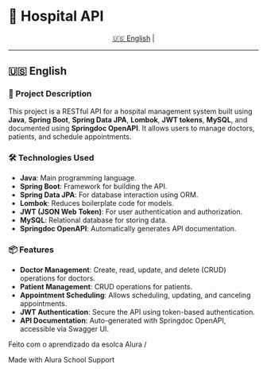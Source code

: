 # 🏥 Hospital API

<div align="center">
    <a href="#english">🇺🇸 English</a> |
   
</div>

---

## 🇺🇸 English

### 📄 Project Description
This project is a RESTful API for a hospital management system built using **Java**, **Spring Boot**, **Spring Data JPA**, **Lombok**, **JWT tokens**, **MySQL**, and documented using **Springdoc OpenAPI**. It allows users to manage doctors, patients, and schedule appointments.

### 🛠️ Technologies Used
- **Java**: Main programming language.
- **Spring Boot**: Framework for building the API.
- **Spring Data JPA**: For database interaction using ORM.
- **Lombok**: Reduces boilerplate code for models.
- **JWT (JSON Web Token)**: For user authentication and authorization.
- **MySQL**: Relational database for storing data.
- **Springdoc OpenAPI**: Automatically generates API documentation.

### 📦 Features
- **Doctor Management**: Create, read, update, and delete (CRUD) operations for doctors.
- **Patient Management**: CRUD operations for patients.
- **Appointment Scheduling**: Allows scheduling, updating, and canceling appointments.
- **JWT Authentication**: Secure the API using token-based authentication.
- **API Documentation**: Auto-generated with Springdoc OpenAPI, accessible via Swagger UI.

Feito com o aprendizado da esolca Alura /

Made with Alura School Support

